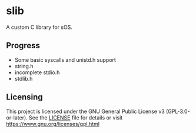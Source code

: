 # slib

A custom C library for sOS.

## Progress

- Some basic syscalls and unistd.h support
- string.h 
- incomplete stdio.h
- stdlib.h

## Licensing

This project is licensed under the GNU General Public License v3 (GPL-3.0-or-later).
See the [LICENSE](LICENSE) file for details or visit <https://www.gnu.org/licenses/gpl.html>

